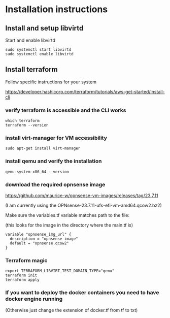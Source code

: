 # Installation instructions

## Install and setup libvirtd

Start and enable libvirtd
```
sudo systemctl start libvirtd
sudo systemctl enable libvirtd
```

## Install terraform
Follow specific instructions for your system

https://developer.hashicorp.com/terraform/tutorials/aws-get-started/install-cli

### verify terraform is accessible and the CLI works
```
which terraform
terraform --version
```


### install virt-manager for VM accessibility
```
sudo apt-get install virt-manager
```

### install qemu and verify the installation
```
qemu-system-x86_64 --version
```
### download the required opnsense image
https://github.com/maurice-w/opnsense-vm-images/releases/tag/23.7.11

(I am currently using the OPNsense-23.7.11-ufs-efi-vm-amd64.qcow2.bz2)

Make sure the variables.tf variable matches path to the file:

(this looks for the image in the directory where the main.tf is)
```
variable "opnsense_img_url" {
  description = "opnsense image"
  default = "opnsense.qcow2"
}
```

### Terraform magic
```
export TERRAFORM_LIBVIRT_TEST_DOMAIN_TYPE="qemu"
terraform init
terraform apply
```

### If you want to deploy the docker containers you need to have docker engine running
(Otherwise just change the extension of docker.tf from tf to txt)
